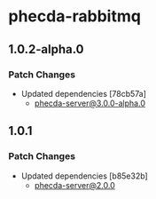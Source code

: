 # phecda-rabbitmq

## 1.0.2-alpha.0

### Patch Changes

- Updated dependencies [78cb57a]
  - phecda-server@3.0.0-alpha.0

## 1.0.1

### Patch Changes

- Updated dependencies [b85e32b]
  - phecda-server@2.0.0
